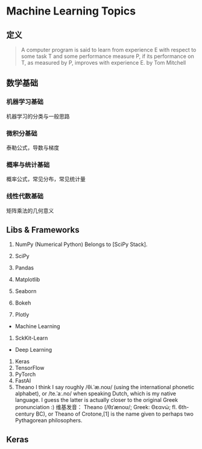 <link id="linkstyle" rel='stylesheet' href='css/markdown.css'/>

# Machine Learning Topics #

## 定义 ##

> A computer program is said to learn from experience E with respect to some task T and some performance measure P, if its performance
> on T, as measured by P, improves with experience E.
> by Tom Mitchell

## 数学基础 ##

### 机器学习基础 ###
机器学习的分类与一般思路

### 微积分基础 ###
泰勒公式，导数与梯度

### 概率与统计基础 ###
概率公式，常见分布，常见统计量

### 线性代数基础 ###
矩阵乘法的几何意义

## Libs & Frameworks ##

1. NumPy (Numerical Python)
   Belongs to [SciPy Stack].

2. SciPy

3. Pandas

4. Matplotlib

5. Seaborn

6. Bokeh

7. Plotly

* Machine Learning
1. SckKit-Learn

* Deep Learning
1. Keras
2. TensorFlow
3. PyTorch
4. FastAI
5. Theano
   I think I say roughly /θi.ˈæ.noʊ/ (using the international phonetic alphabet), or /te.ˈaː.no/ when
   speaking Dutch, which is my native language. I guess the latter is actually closer to the original Greek pronunciation :)
   维基发音：
   Theano (/θɪˈænoʊ/; Greek: Θεανώ; fl. 6th-century BC), or Theano of Crotone,[1] is the name given to perhaps two Pythagorean philosophers.

## Keras ##



